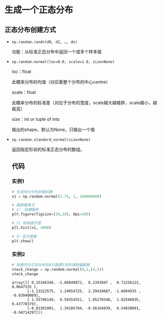 # 生成一个正态分布

## 正态分布创建方式

- `np.random.randn(d0, d1, …, dn)`

	功能：从标准正态分布中返回一个或多个样本值

- `np.random.normal(loc=0.0, scale=1.0, size=None)`

	loc：float

	 此概率分布的均值（对应着整个分布的中心centre）

	scale：float

	 此概率分布的标准差（对应于分布的宽度，scale越大越矮胖，scale越小，越瘦高）

	size：int or tuple of ints

	 输出的shape，默认为None，只输出一个值

- `np.random.standard_normal(size=None)`

	返回指定形状的标准正态分布的数组。
	
	## 代码
	
	### 实例1
	
	```python
	# 生成均匀分布的随机数
	x1 = np.random.normal(1.75, 1, 100000000)
	
	# 画图看情况
	# 1） 创建画布
	plt.figure(figsize=(20,10), dpi=100)
	
	# 2) 绘制直方图
	plt.hist(x1, 1000)
	
	# 3）显示图像
	plt.show()
	```
	
	### 实例2
	
	```python
	# 创建符合正态分布的4只股票5天的涨跌幅数据
	stock_change = np.random.normal(0,1,(4,5))
	stock_change
	
	```
	
	```out
	array([[ 0.15346346, -1.86849872,  0.2393847 ,  0.72256122,  0.0647535 ],
	       [-1.13322575,  1.24054725,  2.29410687, -1.6894935 , -0.03940069],
	       [ 1.55796149,  0.50354551,  1.05270348,  1.02596035,  0.43778379],
	       [-0.83301901,  1.34105784, -0.56164939,  0.54838091, -0.94714297]])
	```
	
	

